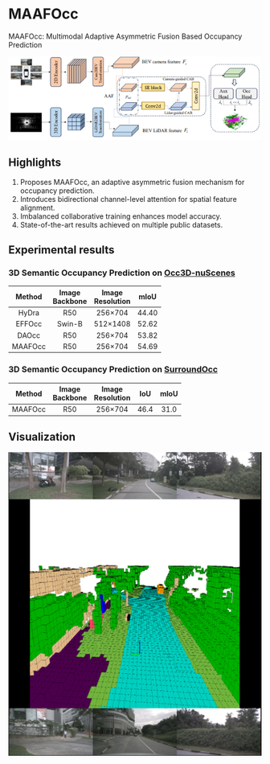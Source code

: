 # MAAFOcc
MAAFOcc: Multimodal Adaptive Asymmetric Fusion Based Occupancy Prediction

![MAAFOcc](figs/overview.png)

## Highlights
1. Proposes MAAFOcc, an adaptive asymmetric fusion mechanism for occupancy prediction.
2. Introduces bidirectional channel-level attention for spatial feature alignment.
3. Imbalanced collaborative training enhances model accuracy.
4. State-of-the-art results achieved on multiple public datasets.


## Experimental results

### 3D Semantic Occupancy Prediction on [Occ3D-nuScenes](https://github.com/Tsinghua-MARS-Lab/Occ3D)

| Method | Image <br/> Backbone | Image <br/> Resolution | mIoU  |
|:------:|:--------------------:|:----------------------:|:-----:|
| HyDra  |        R50          |        256×704         | 44.40 |
| EFFOcc  |         Swin-B          |        512×1408        | 52.62 |
| DAOcc  |         R50          |        256×704         | 53.82 |
| MAAFOcc |         R50          |        256×704         | 54.69 |

### 3D Semantic Occupancy Prediction on [SurroundOcc](https://github.com/weiyithu/SurroundOcc)

| Method | Image <br/> Backbone | Image <br/> Resolution | IoU  | mIoU |
|:------:|:--------------------:|:----------------------:|:----:|:----:|
| MAAFOcc  |         R50          |        256×704         | 46.4 | 31.0 | 


## Visualization
![](figs/occ_show.png)

